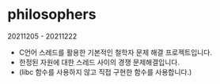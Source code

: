 # philosophers
20211205 - 20211222
- C언어 스레드를 활용한 기본적인 철학자 문제 해결 프로젝트입니다.
- 한정된 자원에 대한 스레드 사이의 경쟁 문제해결입니다.
- (libc 함수를 사용하지 않고 직접 구현한 함수를 사용합니다.)
